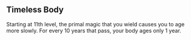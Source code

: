 ## Timeless Body
Starting at 11th level, the primal magic that you wield causes you to age more slowly. For every 10 years that pass, your body ages only 1 year.
